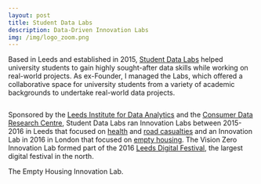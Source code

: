 ```yaml
---
layout: post
title: Student Data Labs
description: Data-Driven Innovation Labs
img: /img/logo_zoom.png
---
```


Based in Leeds and established in 2015, <a href="https://studentdatalabs.com/">Student Data Labs</a> helped university students to gain highly sought-after data skills while working on real-world projects. As ex-Founder, I managed the Labs, which offered a collaborative space for university students from a variety of academic backgrounds to undertake real-world data projects. 

<div class="col">
	<img class="col" src="{{ site.baseurl }}/img/studentdatalabs.png" alt="" title=""/>
</div>

Sponsored by the <a href="http://lida.leeds.ac.uk/">Leeds Institute for Data Analytics</a> and the <a href="https://www.cdrc.ac.uk/">Consumer Data Research Centre</a>, Student Data Labs ran Innovation Labs between 2015-2016 in Leeds that focused on <a href="https://github.com/StudentDataLabs/HealthInnovationLab">health</a> and <a href="https://github.com/StudentDataLabs/VisionZeroInnovationLab">road casualties</a> and an Innovation Lab in 2016 in London that focused on <a href="https://github.com/StudentDataLabs/EmptyHousingInnovationLab">empty housing</a>. The Vision Zero Innovation Lab formed part of the 2016 <a href="https://leedsdigitalfestival.org/">Leeds Digital Festival</a>, the largest digital festival in the north.

<div class="col">
	<img class="col" src="{{ site.baseurl }}/img/Photo - Empty Housing Innovation Lab.png" alt="" title=""/>
</div>

<div class="col three caption">
	The Empty Housing Innovation Lab.
</div>

